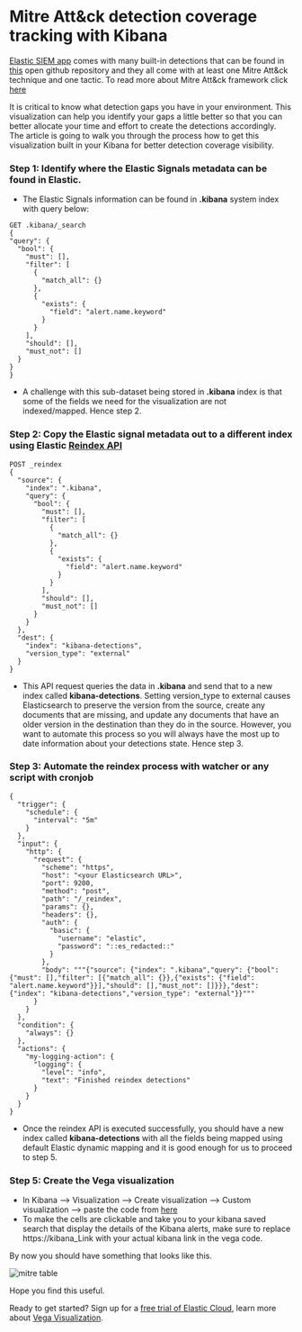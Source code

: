 # Mitre Att&ck detection coverage tracking with Kibana

[Elastic SIEM app](https://www.elastic.co/siem) comes with many built-in detections that can be found in [this](https://github.com/elastic/detection-rules) open github repository and they all come with at least one Mitre Att&ck technique and one tactic. To read more about Mitre Att&ck framework click [here](https://attack.mitre.org/)


It is critical to know what detection gaps you have in your environment. This visualization can help you identify your gaps a little better so that you can better allocate your time and effort to create the detections accordingly. The article is going to walk you through the process how to get this visualization built in your Kibana for better detection coverage visibility.

### Step 1: Identify where the Elastic Signals metadata can be found in Elastic. 
  - The Elastic Signals information can be found in **.kibana** system index with query below:
  ```
GET .kibana/_search
{
  "query": {
    "bool": {
      "must": [],
      "filter": [
        {
          "match_all": {}
        },
        {
          "exists": {
            "field": "alert.name.keyword"
          }
        }
      ],
      "should": [],
      "must_not": []
    }
  }
}
````

- A challenge with this sub-dataset being stored in **.kibana** index is that some of the fields we need for the visualization are not indexed/mapped. Hence step 2.

### Step 2: Copy the Elastic signal metadata out to a different index using Elastic [Reindex API](https://www.elastic.co/guide/en/elasticsearch/reference/current/docs-reindex.html)

```
POST _reindex
{
  "source": {
    "index": ".kibana",
    "query": {
      "bool": {
        "must": [],
        "filter": [
          {
            "match_all": {}
          },
          {
            "exists": {
              "field": "alert.name.keyword"
            }
          }
        ],
        "should": [],
        "must_not": []
      }
    }
  },
  "dest": {
    "index": "kibana-detections",
    "version_type": "external"
  }
}
```
- This API request queries the data in **.kibana** and send that to a new index called **kibana-detections**. Setting version_type to external causes Elasticsearch to preserve the version from the source, create any documents that are missing, and update any documents that have an older version in the destination than they do in the source. However, you want to automate this process so you will always have the most up to date information about your detections state. Hence step 3.


### Step 3: Automate the reindex process with watcher or any script with cronjob
```
{
  "trigger": {
    "schedule": {
      "interval": "5m"
    }
  },
  "input": {
    "http": {
      "request": {
        "scheme": "https",
        "host": "<your Elasticsearch URL>",
        "port": 9200,
        "method": "post",
        "path": "/_reindex",
        "params": {},
        "headers": {},
        "auth": {
          "basic": {
            "username": "elastic",
            "password": "::es_redacted::"
          }
        },
        "body": """{"source": {"index": ".kibana","query": {"bool": {"must": [],"filter": [{"match_all": {}},{"exists": {"field": "alert.name.keyword"}}],"should": [],"must_not": []}}},"dest": {"index": "kibana-detections","version_type": "external"}}"""
      }
    }
  },
  "condition": {
    "always": {}
  },
  "actions": {
    "my-logging-action": {
      "logging": {
        "level": "info",
        "text": "Finished reindex detections"
      }
    }
  }
}

```

- Once the reindex API is executed successfully, you should have a new index called **kibana-detections** with all the fields being mapped using default Elastic dynamic mapping and it is good enough for us to proceed to step 5.

### Step 5:  Create the Vega visualization
- In Kibana --> Visualization --> Create visualization --> Custom visualization --> paste the code from [here](./VegaCode/vega_viz.json)
- To make the cells are clickable and take you to your kibana saved search that display the details of the Kibana alerts, make sure to replace https://kibana_Link with your actual kibana link in the vega code. 


By now you should have something that looks like this. 

![mitre table](./pictures/mitre_table.png)



Hope you find this useful.

Ready to get started? Sign up for a [free trial of Elastic Cloud](https://www.elastic.co/cloud/), learn more about [Vega Visualization](https://www.elastic.co/webinars/vega-plugin-custom-visualizations-with-kibana).

